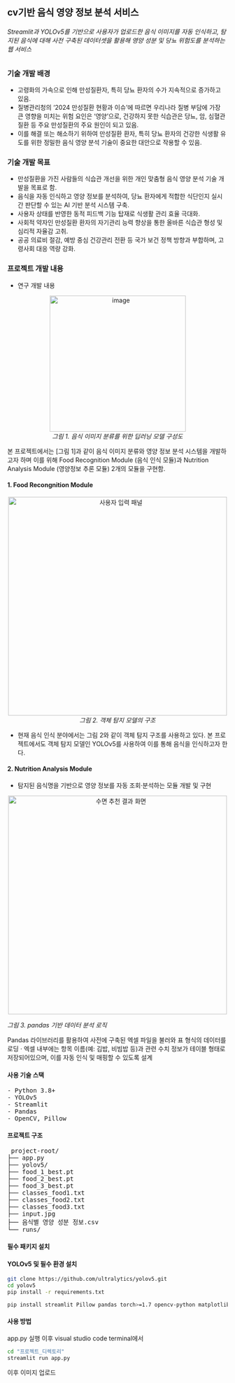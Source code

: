 ## cv기반 음식 영양 정보 분석 서비스

###### Streamlit과 YOLOv5를 기반으로 사용자가 업로드한 음식 이미지를 자동 인식하고,  탐지된 음식에 대해 사전 구축된 데이터셋을 활용해 영양 성분 및 당뇨 위험도를 분석하는 웹 서비스



### 기술 개발 배경
- 고령화의 가속으로 인해 만성질환자, 특히 당뇨 환자의 수가 지속적으로 증가하고 있음.
- 질병관리청의 ‘2024 만성질환 현황과 이슈’에 따르면 우리나라 질병 부담에 가장 큰 영향을 미치는 위험 요인은 ‘영양’으로, 건강하지 못한 식습관은 당뇨, 암, 심혈관 질환 등 주요 만성질환의 주요 원인이 되고 있음.
- 이를 해결 또는 해소하기 위하여 만성질환 환자, 특히 당뇨 환자의 건강한 식생활 유도를 위한 정밀한 음식 영양 분석 기술이 중요한 대안으로 작용할 수 있음.

### 기술 개발 목표
- 만성질환을 가진 사람들의 식습관 개선을 위한 개인 맞춤형 음식 영양 분석 기술 개발을 목표로 함.
- 음식을 자동 인식하고 영양 정보를 분석하여, 당뇨 환자에게 적합한 식단인지 실시간 판단할 수 있는 AI 기반 분석 시스템 구축.
- 사용자 상태를 반영한 동적 피드백 기능 탑재로 식생활 관리 효율 극대화.
- 사회적 약자인 만성질환 환자의 자기관리 능력 향상을 통한 올바른 식습관 형성 및 심리적 자율감 고취.
- 공공 의료비 절감, 예방 중심 건강관리 전환 등 국가 보건 정책 방향과 부합하며, 고령사회 대응 역량 강화.

### 프로젝트 개발 내용
- 연구 개발 내용
<p align="center"> <img width="311" alt="image" src="https://github.com/user-attachments/assets/fa8a219f-db84-4f72-ace7-89376dd27660" /> <br/> <em>그림 1. 음식 이미지 분류를 위한 딥러닝 모델 구성도</em> </p>

본 프로젝트에서는 [그림 1]과 같이 음식 이미지 분류와 영양 정보 분석 시스템을 개발하고자 하며 이를 위해 Food Recognition Module (음식 인식 모듈)과 Nutrition Analysis Module (영양정보 추론 모듈) 2개의 모듈을 구현함.

#### 1. Food Recongnition Module

<p align="center"> <img width="500" alt="사용자 입력 패널" src="https://github.com/user-attachments/assets/7703fe18-6f8c-478f-a4d1-524840857094" /> <br/> <em>그림 2. 객체 탐지 모델의 구조</em> </p>

- 현재 음식 인식 분야에서는 그림 2와 같이 객체 탐지 구조를 사용하고 있다. 본 프로젝트에서도 객체 탐지 모델인 YOLOv5를 사용하여 이를 통해 음식을 인식하고자 한다. 

#### 2. Nutrition Analysis Module 
- 탐지된 음식명을 기반으로 영양 정보를 자동 조회·분석하는 모듈 개발 및 구현
<p align="center">
  <img width="500" alt="수면 추천 결과 화면" src="https://github.com/user-attachments/assets/92d0866c-7fa7-4701-aff9-02f175ea3b5f" />
  <br/>
  
  <em>그림 3. pandas 기반 데이터 분석 로직</em>
</p>

Pandas 라이브러리를 활용하여 사전에 구축된 엑셀 파일을 불러와 표 형식의 데이터를 로딩
 · 엑셀 내부에는 항목 이름(예: 김밥, 비빔밥 등)과 관련 수치 정보가 테이블 형태로 저장되어있으며, 이를 자동 인식 및 매핑할 수 있도록 설계

 #### 사용 기술 스택 
<pre>- Python 3.8+
- YOLOv5 
- Streamlit
- Pandas 
- OpenCV, Pillow 
</pre>

 #### 프로젝트 구조
<pre> project-root/  
├── app.py                        
├── yolov5/                         
├── food_1_best.pt                
├── food_2_best.pt  
├── food_3_best.pt  
├── classes_food1.txt              
├── classes_food2.txt  
├── classes_food3.txt  
├── input.jpg
├── 음식별 영양 성분 정보.csv      
└── runs/                          
</pre>
#### 필수 패키지 설치
#### YOLOv5 및 필수 환경 설치

```bash
git clone https://github.com/ultralytics/yolov5.git
cd yolov5
pip install -r requirements.txt

pip install streamlit Pillow pandas torch>=1.7 opencv-python matplotlib pyyaml
```



#### 사용 방법 
app.py 실행 이후 visual studio code terminal에서  
```bash 
cd "프로젝트_디렉토리"
streamlit run app.py
```

이후 이미지 업로드
 
